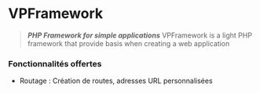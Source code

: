 # VPFramework
> ***PHP Framework for simple applications***
VPFramework is a light PHP framework that provide basis when creating a web application
### Fonctionnalités offertes
 * Routage : Création de routes, adresses URL personnalisées
